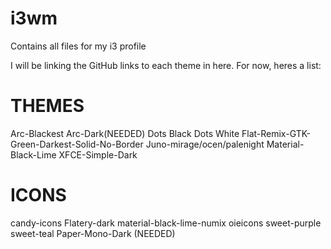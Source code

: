 # i3wm
Contains all files for my i3 profile



I will be linking the GitHub links to each theme in here. For now, heres a list:

THEMES
===========
Arc-Blackest
Arc-Dark(NEEDED)
Dots Black
Dots White
Flat-Remix-GTK-Green-Darkest-Solid-No-Border
Juno-mirage/ocen/palenight
Material-Black-Lime
XFCE-Simple-Dark

ICONS
===========
candy-icons
Flatery-dark
material-black-lime-numix
oieicons
sweet-purple
sweet-teal
Paper-Mono-Dark (NEEDED)
